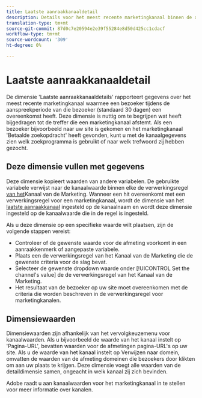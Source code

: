 ```yaml
---
title: Laatste aanraakkanaaldetail
description: Details voor het meest recente marketingkanaal binnen de afloop van de betrokkenheid van de bezoeker.
translation-type: tm+mt
source-git-commit: 87d0c7e20594e2e39f55284e8d50d425cc1cdacf
workflow-type: tm+mt
source-wordcount: '309'
ht-degree: 0%

---
```



# Laatste aanraakkanaaldetail

De dimensie &#39;Laatste aanraakkanaaldetails&#39; rapporteert gegevens over het meest recente marketingkanaal waarmee een bezoeker tijdens de aanspreekperiode van die bezoeker (standaard 30 dagen) een overeenkomst heeft. Deze dimensie is nuttig om te begrijpen wat heeft bijgedragen tot de treffer die een marketingkanaal afstemt. Als een bezoeker bijvoorbeeld naar uw site is gekomen en het marketingkanaal &#39;Betaalde zoekopdracht&#39; heeft gevonden, kunt u met de kanaalgegevens zien welk zoekprogramma is gebruikt of naar welk trefwoord zij hebben gezocht.

## Deze dimensie vullen met gegevens

Deze dimensie kopieert waarden van andere variabelen. De gebruikte variabele verwijst naar de kanaalwaarde binnen elke de verwerkingsregel [van het](/help/admin/admin/marketing-channels-admin.md)Kanaal van de Marketing. Wanneer een hit overeenkomt met een verwerkingsregel voor een marketingkanaal, wordt de dimensie van het [laatste aanraakkanaal](last-touch-channel.md) ingesteld op de kanaalnaam en wordt deze dimensie ingesteld op de kanaalwaarde die in de regel is ingesteld.

Als u deze dimensie op een specifieke waarde wilt plaatsen, zijn de volgende stappen vereist:

* Controleer of de gewenste waarde voor de afmeting voorkomt in een aanraakkenmerk of aangepaste variabele.
* Plaats een de verwerkingsregel van het Kanaal van de Marketing die de gewenste criteria voor de slag bevat.
* Selecteer de gewenste dropdown waarde onder [!UICONTROL Set the channel's value] de de verwerkingsregel van het Kanaal van de Marketing.
* Het resultaat van de bezoeker op uw site moet overeenkomen met de criteria die worden beschreven in de verwerkingsregel voor marketingkanalen.

## Dimensiewaarden

Dimensiewaarden zijn afhankelijk van het vervolgkeuzemenu voor kanaalwaarden. Als u bijvoorbeeld de waarde van het kanaal instelt op &#39;Pagina-URL&#39;, bevatten waarden voor de afmetingen pagina-URL&#39;s op uw site. Als u de waarde van het kanaal instelt op Verwijzen naar domein, omvatten de waarden van de afmeting domeinen die bezoekers door klikten om aan uw plaats te krijgen. Deze dimensie voegt alle waarden van de detaildimensie samen, ongeacht in welk kanaal zij zich bevinden.

Adobe raadt u aan kanaalwaarden voor het marketingkanaal in te stellen voor meer informatie over kanalen.
